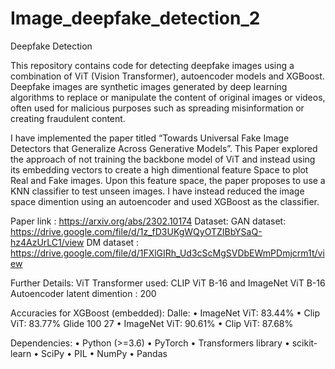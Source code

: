 # Image_deepfake_detection_2
Deepfake Detection

This repository contains code for detecting deepfake images using a combination of ViT (Vision Transformer), autoencoder models and XGBoost. Deepfake images are synthetic images generated by deep learning algorithms to replace or manipulate the content of original images or videos, often used for malicious purposes such as spreading misinformation or creating fraudulent content.

I have implemented the paper titled “Towards Universal Fake Image Detectors that Generalize Across Generative Models”. This Paper explored the approach of not training the backbone model of ViT and instead using its embedding vectors to create a high dimentional feature Space to plot Real and Fake images. Upon this feature space, the paper proposes to use a KNN classifier to test unseen images. I have instead reduced the image space dimention using an autoencoder and used XGBoost as the classifier.   

Paper link : https://arxiv.org/abs/2302.10174
Dataset:
GAN dataset: https://drive.google.com/file/d/1z_fD3UKgWQyOTZIBbYSaQ-hz4AzUrLC1/view 
DM dataset : https://drive.google.com/file/d/1FXlGIRh_Ud3cScMgSVDbEWmPDmjcrm1t/view

Further Details:
ViT Transformer used: CLIP ViT B-16 and ImageNet ViT B-16
Autoencoder latent dimention : 200

Accuracies for XGBoost (embedded):
Dalle:
•	ImageNet ViT: 83.44%
•	Clip ViT: 83.77%
Glide 100 27
•	ImageNet ViT: 90.61%
•	Clip ViT: 87.68%

Dependencies:
•	Python (>=3.6)
•	PyTorch
•	Transformers library 
•	scikit-learn
•	SciPy
•	PIL
•	NumPy
•	Pandas
